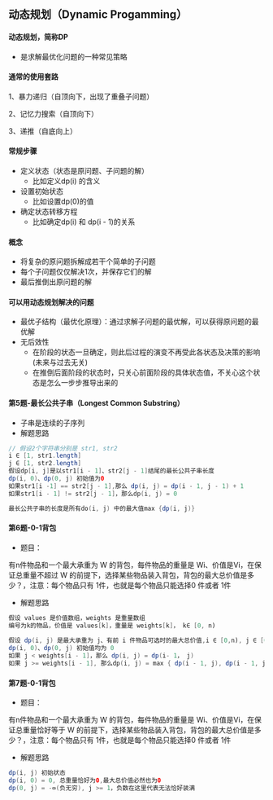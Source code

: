 ## 动态规划（Dynamic Progamming）

#### 动态规划，简称DP

* 是求解最优化问题的一种常见策略

#### 通常的使用套路

1、暴力递归（自顶向下，出现了重叠子问题）

2、记忆力搜索（自顶向下）

3、递推（自底向上）

#### 常规步骤

* 定义状态（状态是原问题、子问题的解）
  * 比如定义dp(i) 的含义
* 设置初始状态
  * 比如设置dp(0)的值
* 确定状态转移方程
  * 比如确定dp(i) 和 dp(i - 1)的关系

#### 概念

* 将复杂的原问题拆解成若干个简单的子问题
* 每个子问题仅仅解决1次，并保存它们的解
* 最后推倒出原问题的解

#### 可以用动态规划解决的问题

* 最优子结构（最优化原理）：通过求解子问题的最优解，可以获得原问题的最优解
* 无后效性
  * 在阶段的状态一旦确定，则此后过程的演变不再受此各状态及决策的影响(未来与过去无关)
  * 在推倒后面阶段的状态时，只关心前面阶段的具体状态值，不关心这个状态是怎么一步步推导出来的

#### 第5题-最长公共子串（Longest Common Substring）

* 子串是连续的子序列
* 解题思路

```java
// 假设2个字符串分别是 str1, str2
i ∈ [1, str1.length]
j ∈ [1, str2.length]
假设dp[i, j]是以str1[i - 1]、str2[j - 1]结尾的最长公共子串长度
dp(i, 0)、dp(0, j) 初始值为0
如果str1[i -1] == str2[j - 1],那么 dp(i, j) = dp(i - 1, j - 1) + 1
如果str1[i - 1] != str2[j - 1]，那么dp(i, j) = 0

最长公共子串的长度是所有do(i, j) 中的最大值max {dp(i, j)}
```

#### 第6题-0-1背包

* 题目：

有n件物品和一个最大承重为 W 的背包，每件物品的重量是 Wi、价值是Vi，在保证总重量不超过 W 的前提下，选择某些物品装入背包，背包的最大总价值是多少？，注意：每个物品只有 1件，也就是每个物品只能选择0 件或者 1件

* 解题思路

```java
假设 values 是价值数组，weights 是重量数组
编号为k的物品，价值是 values[k]，重量是 weights[k]， k∈ [0, n)
                                          
假设 dp(i, j) 是最大承重为 j、有前 i 件物品可选时的最大总价值,i ∈ [0,n), j ∈ [0, W]
dp(i, 0)、dp(0, j) 初始值均为 0
如果 j < weights[i - 1]，那么 dp(i, j) = dp(i- 1， j)
如果 j >= weights[i - 1], 那么dp(i, j) = max { dp(i - 1, j), dp(i - 1, j - weights[i - 1]) + values[i - 1]}
```

#### 第7题-0-1背包

* 题目：

有n件物品和一个最大承重为 W 的背包，每件物品的重量是 Wi、价值是Vi，在保证总重量恰好等于 W 的前提下，选择某些物品装入背包，背包的最大总价值是多少？，注意：每个物品只有 1件，也就是每个物品只能选择0 件或者 1件

* 解题思路

```java
dp(i, j) 初始状态
dp(i, 0) = 0, 总重量恰好为0,最大总价值必然也为0
dp(0, j) = -∞(负无穷), j >= 1，负数在这里代表无法恰好装满
```

